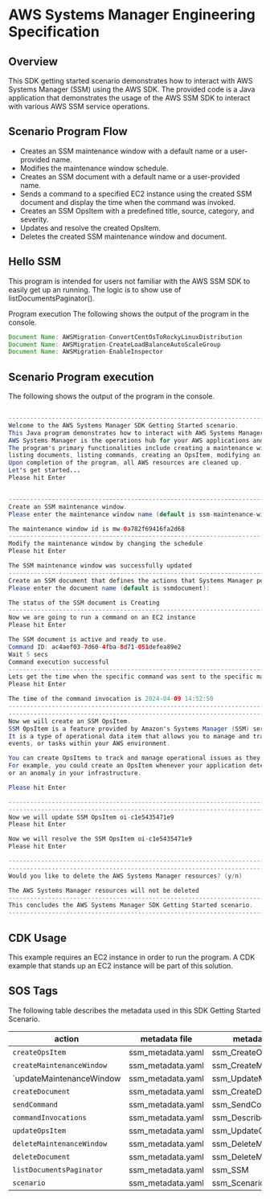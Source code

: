 #  AWS Systems Manager Engineering Specification

## Overview
   This SDK getting started scenario demonstrates how to interact with AWS Systems Manager (SSM) using the AWS SDK. The provided code is a Java application that demonstrates the usage of the AWS SSM SDK to interact with various AWS SSM service operations.

## Scenario Program Flow
   - Creates an SSM maintenance window with a default name or a user-provided name.
   - Modifies the maintenance window schedule.
   - Creates an SSM document with a default name or a user-provided name.
   - Sends a command to a specified EC2 instance using the created SSM document and display the time when the command was invoked.
   - Creates an SSM OpsItem with a predefined title, source, category, and severity.
   - Updates and resolve the created OpsItem.
   - Deletes the created SSM maintenance window and document.

## Hello SSM
This program is intended for users not familiar with the AWS SSM SDK to easily get up an running. The logic is to show use of listDocumentsPaginator().

Program execution
The following shows the output of the program in the console.

 ``` java
Document Name: AWSMigration-ConvertCentOsToRockyLinuxDistribution
Document Name: AWSMigration-CreateLoadBalanceAutoScaleGroup
Document Name: AWSMigration-EnableInspector


 ```

## Scenario Program execution
The following shows the output of the program in the console. 
 

   ``` java

--------------------------------------------------------------------------------
Welcome to the AWS Systems Manager SDK Getting Started scenario.
This Java program demonstrates how to interact with AWS Systems Manager using the AWS SDK for Java (v2).
AWS Systems Manager is the operations hub for your AWS applications and resources and a secure end-to-end management solution.
The program's primary functionalities include creating a maintenance window, creating a document, sending a command to a document,
listing documents, listing commands, creating an OpsItem, modifying an OpsItem, and deleting AWS SSM resources.
Upon completion of the program, all AWS resources are cleaned up.
Let's get started...
Please hit Enter


--------------------------------------------------------------------------------
Create an SSM maintenance window.
Please enter the maintenance window name (default is ssm-maintenance-window):

The maintenance window id is mw-0a782f69416fa2d68
--------------------------------------------------------------------------------
Modify the maintenance window by changing the schedule
Please hit Enter

The SSM maintenance window was successfully updated
--------------------------------------------------------------------------------
Create an SSM document that defines the actions that Systems Manager performs on your managed nodes.
Please enter the document name (default is ssmdocument):

The status of the SSM document is Creating
--------------------------------------------------------------------------------
Now we are going to run a command on an EC2 instance
Please hit Enter

The SSM document is active and ready to use.
Command ID: ac4aef03-7d60-4fba-8d71-051defea89e2
Wait 5 secs
Command execution successful
--------------------------------------------------------------------------------
Lets get the time when the specific command was sent to the specific managed node
Please hit Enter

The time of the command invocation is 2024-04-09 14:52:50
--------------------------------------------------------------------------------
--------------------------------------------------------------------------------
 Now we will create an SSM OpsItem.
 SSM OpsItem is a feature provided by Amazon's Systems Manager (SSM) service.
 It is a type of operational data item that allows you to manage and track various operational issues,
 events, or tasks within your AWS environment.

 You can create OpsItems to track and manage operational issues as they arise.
 For example, you could create an OpsItem whenever your application detects a critical error
 or an anomaly in your infrastructure.

Please hit Enter

--------------------------------------------------------------------------------
--------------------------------------------------------------------------------
Now we will update SSM OpsItem oi-c1e5435471e9
Please hit Enter

Now we will resolve the SSM OpsItem oi-c1e5435471e9
Please hit Enter

--------------------------------------------------------------------------------
--------------------------------------------------------------------------------
Would you like to delete the AWS Systems Manager resources? (y/n)

The AWS Systems Manager resources will not be deleted
--------------------------------------------------------------------------------
This concludes the AWS Systems Manager SDK Getting Started scenario.
--------------------------------------------------------------------------------

   ```
## CDK Usage

This example requires an EC2 instance in order to run the program. A CDK example that stands up an EC2 instance will be part of this solution. 


## SOS Tags

The following table describes the metadata used in this SDK Getting Started Scenario.


| action                       | metadata file                | metadata key                            |
|------------------------------|------------------------------|---------------------------------------- |
| `createOpsItem`              | ssm_metadata.yaml            | ssm_CreateOpsItem                       |
| `createMaintenanceWindow`    | ssm_metadata.yaml            | ssm_CreateMainWindow                    |
| `updateMaintenanceWindow     | ssm_metadata.yaml            | ssm_UpdateMainWindow                    |
| `createDocument`             | ssm_metadata.yaml            | ssm_CreateDocument                      |
| `sendCommand `               | ssm_metadata.yaml            | ssm_SendCommand                         |
| `commandInvocations`         | ssm_metadata.yaml            | ssm_DescribeInvocation                  |
| `updateOpsItem`              | ssm_metadata.yaml            | ssm_UpdateOpsItem                       |
| `deleteMaintenanceWindow `   | ssm_metadata.yaml            | ssm_DeleteMainWindow                    |
| `deleteDocument`             | ssm_metadata.yaml            | ssm_DeleteMainWindow                    |
| `listDocumentsPaginator `    | ssm_metadata.yaml            | ssm_SSM                                 |
| `scenario`                   | ssm_metadata.yaml            | ssm_Scenario                            |